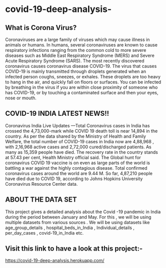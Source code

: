 # covid-19-deep-analysis-
## What is Corona Virus?
Coronaviruses are a large family of viruses which may cause illness in animals or humans. In humans, several coronaviruses are known to cause respiratory infections ranging from the common cold to more severe diseases such as Middle East Respiratory Syndrome (MERS) and Severe Acute Respiratory Syndrome (SARS). The most recently discovered coronavirus causes coronavirus disease COVID-19. The virus that causes COVID-19 is mainly transmitted through droplets generated when an infected person coughs, sneezes, or exhales. These droplets are too heavy to hang in the air, and quickly fall on floors or surfaces. You can be infected by breathing in the virus if you are within close proximity of someone who has COVID-19, or by touching a contaminated surface and then your eyes, nose or mouth.
## COVID-19 INDIA LATEST NEWS!!
Coronavirus India Live Updates —Total Coronavirus cases in India has crossed the 4,73,000-mark while COVID 19 death toll is near 14,894 in the country. As per the data shared by the Ministry of Health and Family Welfare, the total number of COVID-19 cases in India now are 4,88,968 , with 2,16,968 active cases and 2,72,000 cured/discharged patients. As many as 15,359 people have died. The recovery rate in the country stands at 57.43 per cent, Health Ministry official said. The Global hunt for coronavirus COVID 19 vaccine is on even as large parts of the world is battling a war against the highly contagious disease. Total confirmed coronavirus cases around the world are 9.44 M. So far, 4,87,210 people have died due to COVID 19, according to Johns Hopkins University Coronavirus Resource Center data.
## ABOUT THE DATA SET
This project gives a detailed analysis about the Covid -19 pandemic in India during the period between January and May. For this , we will be using multiple datasets from various sources . We will be using datasets like age_group_details , hospital_beds_in_India , Individual_details , per_day_cases , covid-19_in_India etc.
## Visit this link to have a look at this project:-
https://covid-19-deep-analysis.herokuapp.com/
